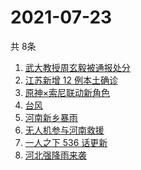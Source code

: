 # 2021-07-23
  共 8条

  <!-- BEGIN -->
  <!-- 最后更新时间:Fri Jul 23 2021 10:11:10 GMT+0000 (Coordinated Universal Time) -->
  1. [武大教授周玄毅被通报处分](https://www.zhihu.com/search?q=周玄毅)
1. [江苏新增 12 例本土确诊](https://www.zhihu.com/search?q=南京疫情)
1. [原神×索尼联动新角色](https://www.zhihu.com/search?q=原神)
1. [台风](https://www.zhihu.com/search?q=台风)
1. [河南新乡暴雨](https://www.zhihu.com/search?q=河南新乡)
1. [无人机参与河南救援](https://www.zhihu.com/search?q=翼龙无人机)
1. [一人之下 536 话更新](https://www.zhihu.com/search?q=一人之下)
1. [河北强降雨来袭](https://www.zhihu.com/search?q=河北暴雨)
  <!-- END -->
  